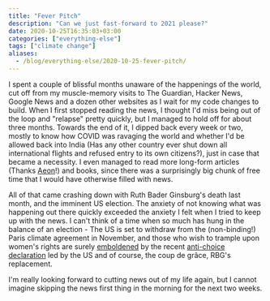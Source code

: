 ```yaml
---
title: "Fever Pitch"
description: "Can we just fast-forward to 2021 please?"
date: 2020-10-25T16:35:03+03:00
categories: ["everything-else"]
tags: ["climate change"]
aliases:
  - /blog/everything-else/2020-10-25-fever-pitch/
---
```


I spent a couple of blissful months unaware of the happenings of the world, cut off from my muscle-memory visits to The Guardian, Hacker News, Google News and a dozen other websites as I wait for my code changes to build. When I first stopped reading the news, I thought I'd miss being out of the loop and "relapse" pretty quickly, but I managed to hold off for about three months. Towards the end of it, I dipped back every week or two, mostly to know how COVID was ravaging the world and whether I'd be allowed back into India (Has any other country ever shut down all international flights and refused entry to its own citizens?), just in case that became a necessity. I even managed to read more long-form articles (Thanks [Aeon](https://aeon.co/)!) and books, since there was a surprisingly big chunk of free time that I would have otherwise filled with news.

All of that came crashing down with Ruth Bader Ginsburg's death last month, and the imminent US election. The anxiety of not knowing what was happening out there quickly exceeded the anxiety I felt when I tried to keep up with the news. I can't think of a time when so much has hung in the balance of an election - The US is set to withdraw from the (non-binding!) Paris climate agreement in November, and those who wish to trample upon women's rights are surely [emboldened](https://www.theguardian.com/world/2020/oct/22/poland-rules-abortion-due-to-foetal-defects-unconstitutional) by the recent [anti-choice declaration](https://www.theguardian.com/world/2020/oct/22/us-trump-administration-signs-anti-abortion-declaration) led by the US and of course, the coup de grâce, RBG's replacement.

I'm really looking forward to cutting news out of my life again, but I cannot imagine skipping the news first thing in the morning for the next two weeks.